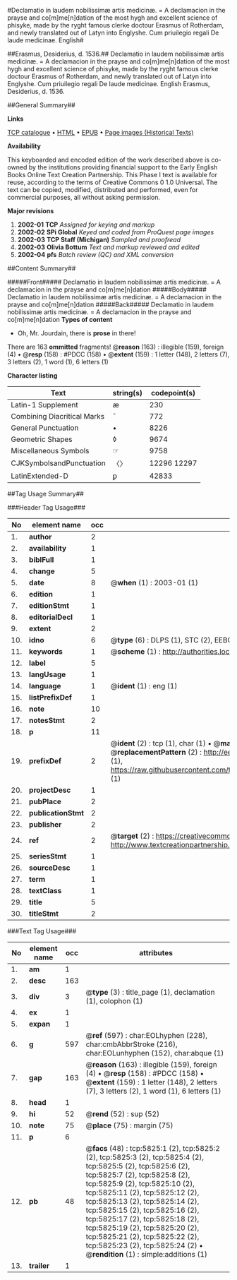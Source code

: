#Declamatio in laudem nobilissimæ artis medicinæ. = A declamacion in the prayse and co[m]me[n]dation of the most hygh and excellent science of phisyke, made by the ryght famous clerke doctour Erasmus of Rotherdam, and newly translated out of Latyn into Englyshe. Cum priuilegio regali De laude medicinae. English#

##Erasmus, Desiderius, d. 1536.##
Declamatio in laudem nobilissimæ artis medicinæ. = A declamacion in the prayse and co[m]me[n]dation of the most hygh and excellent science of phisyke, made by the ryght famous clerke doctour Erasmus of Rotherdam, and newly translated out of Latyn into Englyshe. Cum priuilegio regali
De laude medicinae. English
Erasmus, Desiderius, d. 1536.

##General Summary##

**Links**

[TCP catalogue](http://www.ota.ox.ac.uk/tcp/)  • 
[HTML](http://tei.it.ox.ac.uk/tcp/Texts-HTML/free/A00/A00354.html)  • 
[EPUB](http://tei.it.ox.ac.uk/tcp/Texts-EPUB/free/A00/A00354.epub) • 
[Page images (Historical Texts)](https://data.historicaltexts.jisc.ac.uk/view?pubId=eebo-99841256e&pageId=eebo-99841256e-5825-1)

**Availability**

This keyboarded and encoded edition of the
	       work described above is co-owned by the institutions
	       providing financial support to the Early English Books
	       Online Text Creation Partnership. This Phase I text is
	       available for reuse, according to the terms of Creative
	       Commons 0 1.0 Universal. The text can be copied,
	       modified, distributed and performed, even for
	       commercial purposes, all without asking permission.

**Major revisions**

1. __2002-01__ __TCP__ *Assigned for keying and markup*
1. __2002-02__ __SPi Global__ *Keyed and coded from ProQuest page images*
1. __2002-03__ __TCP Staff (Michigan)__ *Sampled and proofread*
1. __2002-03__ __Olivia Bottum__ *Text and markup reviewed and edited*
1. __2002-04__ __pfs__ *Batch review (QC) and XML conversion*

##Content Summary##

#####Front#####
Declamatio in laudem nobilissimæ artis medicinæ. = A declamacion in the prayse and co[m]me[n]dation 
#####Body#####
Declamatio in laudem nobilissimæ artis medicinæ. = A declamacion in the prayse and co[m]me[n]dation 
#####Back#####
Declamatio in laudem nobilissimæ artis medicinæ. = A declamacion in the prayse and co[m]me[n]dation 
**Types of content**

  * Oh, Mr. Jourdain, there is **prose** in there!

There are 163 **ommitted** fragments! 
 @__reason__ (163) : illegible (159), foreign (4)  •  @__resp__ (158) : #PDCC (158)  •  @__extent__ (159) : 1 letter (148), 2 letters (7), 3 letters (2), 1 word (1), 6 letters (1)

**Character listing**


|Text|string(s)|codepoint(s)|
|---|---|---|
|Latin-1 Supplement|æ|230|
|Combining             Diacritical Marks|̄|772|
|General Punctuation|•|8226|
|Geometric Shapes|◊|9674|
|Miscellaneous Symbols|☞|9758|
|CJKSymbolsandPunctuation|〈〉|12296 12297|
|LatinExtended-D|ꝑ|42833|

##Tag Usage Summary##

###Header Tag Usage###

|No|element name|occ|attributes|
|---|---|---|---|
|1.|__author__|2||
|2.|__availability__|1||
|3.|__biblFull__|1||
|4.|__change__|5||
|5.|__date__|8| @__when__ (1) : 2003-01 (1)|
|6.|__edition__|1||
|7.|__editionStmt__|1||
|8.|__editorialDecl__|1||
|9.|__extent__|2||
|10.|__idno__|6| @__type__ (6) : DLPS (1), STC (2), EEBO-CITATION (1), PROQUEST (1), VID (1)|
|11.|__keywords__|1| @__scheme__ (1) : http://authorities.loc.gov/ (1)|
|12.|__label__|5||
|13.|__langUsage__|1||
|14.|__language__|1| @__ident__ (1) : eng (1)|
|15.|__listPrefixDef__|1||
|16.|__note__|10||
|17.|__notesStmt__|2||
|18.|__p__|11||
|19.|__prefixDef__|2| @__ident__ (2) : tcp (1), char (1)  •  @__matchPattern__ (2) : ([0-9\-]+):([0-9IVX]+) (1), (.+) (1)  •  @__replacementPattern__ (2) : http://eebo.chadwyck.com/downloadtiff?vid=$1&page=$2 (1), https://raw.githubusercontent.com/textcreationpartnership/Texts/master/tcpchars.xml#$1 (1)|
|20.|__projectDesc__|1||
|21.|__pubPlace__|2||
|22.|__publicationStmt__|2||
|23.|__publisher__|2||
|24.|__ref__|2| @__target__ (2) : https://creativecommons.org/publicdomain/zero/1.0/ (1), http://www.textcreationpartnership.org/docs/. (1)|
|25.|__seriesStmt__|1||
|26.|__sourceDesc__|1||
|27.|__term__|1||
|28.|__textClass__|1||
|29.|__title__|5||
|30.|__titleStmt__|2||


###Text Tag Usage###

|No|element name|occ|attributes|
|---|---|---|---|
|1.|__am__|1||
|2.|__desc__|163||
|3.|__div__|3| @__type__ (3) : title_page (1), declamation (1), colophon (1)|
|4.|__ex__|1||
|5.|__expan__|1||
|6.|__g__|597| @__ref__ (597) : char:EOLhyphen (228), char:cmbAbbrStroke (216), char:EOLunhyphen (152), char:abque (1)|
|7.|__gap__|163| @__reason__ (163) : illegible (159), foreign (4)  •  @__resp__ (158) : #PDCC (158)  •  @__extent__ (159) : 1 letter (148), 2 letters (7), 3 letters (2), 1 word (1), 6 letters (1)|
|8.|__head__|1||
|9.|__hi__|52| @__rend__ (52) : sup (52)|
|10.|__note__|75| @__place__ (75) : margin (75)|
|11.|__p__|6||
|12.|__pb__|48| @__facs__ (48) : tcp:5825:1 (2), tcp:5825:2 (2), tcp:5825:3 (2), tcp:5825:4 (2), tcp:5825:5 (2), tcp:5825:6 (2), tcp:5825:7 (2), tcp:5825:8 (2), tcp:5825:9 (2), tcp:5825:10 (2), tcp:5825:11 (2), tcp:5825:12 (2), tcp:5825:13 (2), tcp:5825:14 (2), tcp:5825:15 (2), tcp:5825:16 (2), tcp:5825:17 (2), tcp:5825:18 (2), tcp:5825:19 (2), tcp:5825:20 (2), tcp:5825:21 (2), tcp:5825:22 (2), tcp:5825:23 (2), tcp:5825:24 (2)  •  @__rendition__ (1) : simple:additions (1)|
|13.|__trailer__|1||
